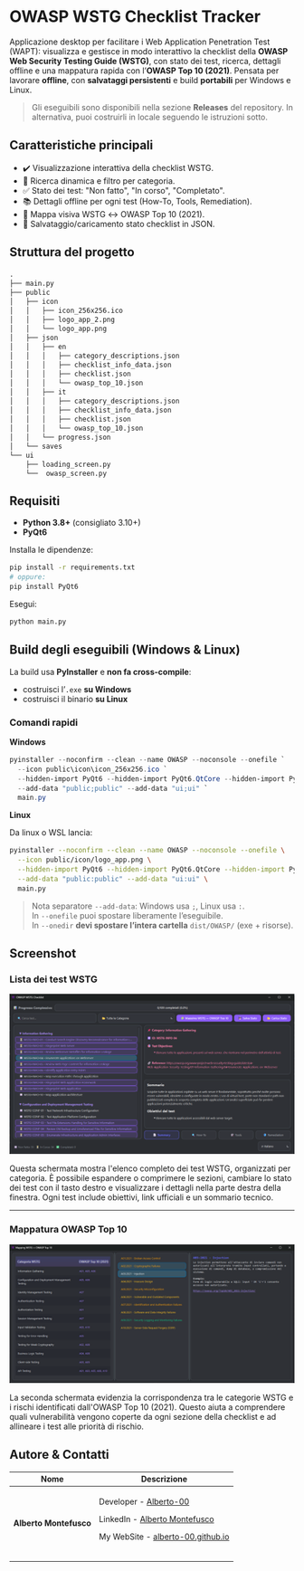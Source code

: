 # OWASP WSTG Checklist Tracker

Applicazione desktop per facilitare i Web Application Penetration Test (WAPT): visualizza e gestisce in modo interattivo la checklist della **OWASP Web Security Testing Guide (WSTG)**, con stato dei test, ricerca, dettagli offline e una mappatura rapida con l’**OWASP Top 10 (2021)**.
Pensata per lavorare **offline**, con **salvataggi persistenti** e build **portabili** per Windows e Linux.

> Gli eseguibili sono disponibili nella sezione **Releases** del repository. In alternativa, puoi costruirli in locale seguendo le istruzioni sotto.


## Caratteristiche principali

* ✔️ Visualizzazione interattiva della checklist WSTG.
* 🔎 Ricerca dinamica e filtro per categoria.
* ✅ Stato dei test: "Non fatto", "In corso", "Completato".
* 📚 Dettagli offline per ogni test (How-To, Tools, Remediation).
* 🧩 Mappa visiva WSTG ↔ OWASP Top 10 (2021).
* 💾 Salvataggio/caricamento stato checklist in JSON.


## Struttura del progetto

```
.
├── main.py
├── public
│   ├── icon
│   │   ├── icon_256x256.ico
│   │   ├── logo_app_2.png
│   │   └── logo_app.png
│   ├── json
│   │   ├── en
│   │   │   ├── category_descriptions.json
│   │   │   ├── checklist_info_data.json
│   │   │   ├── checklist.json
│   │   │   └── owasp_top_10.json
│   │   ├── it
│   │   │   ├── category_descriptions.json
│   │   │   ├── checklist_info_data.json
│   │   │   ├── checklist.json
│   │   │   └── owasp_top_10.json
│   │   └── progress.json
│   └── saves
└── ui
    ├── loading_screen.py
    └──  owasp_screen.py
```


## Requisiti

* **Python 3.8+** (consigliato 3.10+)
* **PyQt6**

Installa le dipendenze:

```bash
pip install -r requirements.txt
# oppure:
pip install PyQt6
```

Esegui:

```bash
python main.py
```


## Build degli eseguibili (Windows & Linux)

La build usa **PyInstaller** e **non fa cross-compile**:

* costruisci l’`.exe` **su Windows**
* costruisci il binario **su Linux**

### Comandi rapidi

**Windows**

```powershell
pyinstaller --noconfirm --clean --name OWASP --noconsole --onefile `
  --icon public\icon\icon_256x256.ico `
  --hidden-import PyQt6 --hidden-import PyQt6.QtCore --hidden-import PyQt6.QtGui --hidden-import PyQt6.QtWidgets `
  --add-data "public;public" --add-data "ui;ui" `
  main.py
```

**Linux**

Da linux o WSL lancia:

```bash
pyinstaller --noconfirm --clean --name OWASP --noconsole --onefile \
  --icon public/icon/logo_app.png \
  --hidden-import PyQt6 --hidden-import PyQt6.QtCore --hidden-import PyQt6.QtGui --hidden-import PyQt6.QtWidgets \
  --add-data "public:public" --add-data "ui:ui" \
  main.py
```

> Nota separatore `--add-data`: Windows usa `;`, Linux usa `:`.<br>
> In `--onefile` puoi spostare liberamente l’eseguibile.<br>
> In `--onedir` **devi spostare l’intera cartella** `dist/OWASP/` (exe + risorse).


## Screenshot

### Lista dei test WSTG

![screenshot](screen/page_1.png)

Questa schermata mostra l'elenco completo dei test WSTG, organizzati per categoria. È possibile espandere o comprimere le sezioni, cambiare lo stato dei test con il tasto destro e visualizzare i dettagli nella parte destra della finestra. Ogni test include obiettivi, link ufficiali e un sommario tecnico.

---

### Mappatura OWASP Top 10

![screenshot](screen/page_2.png)

La seconda schermata evidenzia la corrispondenza tra le categorie WSTG e i rischi identificati dall'OWASP Top 10 (2021). Questo aiuta a comprendere quali vulnerabilità vengono coperte da ogni sezione della checklist e ad allineare i test alle priorità di rischio.


## Autore & Contatti

| Nome | Descrizione |
| --- | --- |
| <p dir="auto"><strong>Alberto Montefusco</strong> |<br>Developer - <a href="https://github.com/Alberto-00">Alberto-00</a></p><p dir="auto">LinkedIn - <a href="https://www.linkedin.com/in/alberto-montefusco">Alberto Montefusco</a></p><p dir="auto">My WebSite - <a href="https://alberto-00.github.io/">alberto-00.github.io</a></p><br>|
